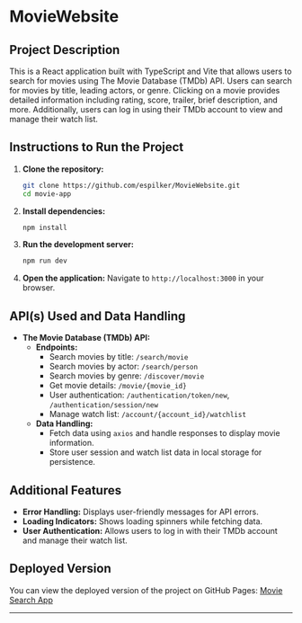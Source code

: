 # MovieWebsite

## Project Description

This is a React application built with TypeScript and Vite that allows users to search for movies using The Movie Database (TMDb) API. Users can search for movies by title, leading actors, or genre. Clicking on a movie provides detailed information including rating, score, trailer, brief description, and more. Additionally, users can log in using their TMDb account to view and manage their watch list.

## Instructions to Run the Project

1. **Clone the repository:**
   ```bash
   git clone https://github.com/espilker/MovieWebsite.git
   cd movie-app
   ```

2. **Install dependencies:**
   ```bash
   npm install
   ```

3. **Run the development server:**
   ```bash
   npm run dev
   ```

4. **Open the application:**
   Navigate to `http://localhost:3000` in your browser.

## API(s) Used and Data Handling

- **The Movie Database (TMDb) API:**
  - **Endpoints:**
    - Search movies by title: `/search/movie`
    - Search movies by actor: `/search/person`
    - Search movies by genre: `/discover/movie`
    - Get movie details: `/movie/{movie_id}`
    - User authentication: `/authentication/token/new`, `/authentication/session/new`
    - Manage watch list: `/account/{account_id}/watchlist`
  - **Data Handling:**
    - Fetch data using `axios` and handle responses to display movie information.
    - Store user session and watch list data in local storage for persistence.

## Additional Features

- **Error Handling:** Displays user-friendly messages for API errors.
- **Loading Indicators:** Shows loading spinners while fetching data.
- **User Authentication:** Allows users to log in with their TMDb account and manage their watch list.

## Deployed Version

You can view the deployed version of the project on GitHub Pages: [Movie Search App](https://espilker.github.io/MovieWebsite/)

---
